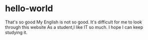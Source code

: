 # hello-world
That's so good
My English is not so good.
It's  difficult for me to look through this website
As a student,I like IT so much.
I hope I can keep studying it.
